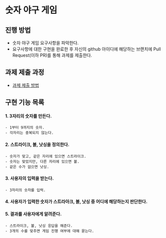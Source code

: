 # 숫자 야구 게임
## 진행 방법
* 숫자 야구 게임 요구사항을 파악한다.
* 요구사항에 대한 구현을 완료한 후 자신의 github 아이디에 해당하는 브랜치에 Pull Request(이하 PR)를 통해 과제를 제출한다.

## 과제 제출 과정
* [과제 제출 방법](https://github.com/next-step/nextstep-docs/tree/master/precourse)

## 구현 기능 목록
#### 1. 3자리의 숫자를 만든다.
    - 1부터 9까지의 숫자.
    - 각자리는 중복되지 않는다.

#### 2. 스트라이크, 볼, 낫싱을 정의한다.
    - 숫자가 맞고, 같은 자리에 있으면 스트라이크.
    - 숫자는 맞았지만, 다른 자리에 있으면 볼.
    - 같은 수가 없으면 낫싱.

#### 3. 사용자의 입력을 받는다.
    - 3자리의 숫자를 입력.

#### 4. 사용자가 입력한 숫자가 스트라아크, 볼, 낫싱 중 어디에 해당하는지 판단한다.

#### 5. 결과를 사용자에게 알려준다.
    - 스트라이크, 볼, 낫싱 응답을 해준다.
    - 3개의 수를 맞추면 게임 진행 여부에 대해 묻는다.